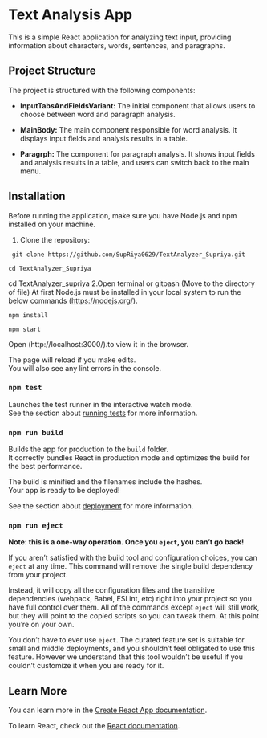# Text Analysis App

This is a simple React application for analyzing text input, providing information about characters, words, sentences, and paragraphs.

## Project Structure

The project is structured with the following components:

- **InputTabsAndFieldsVariant:** The initial component that allows users to choose between word and paragraph analysis.

- **MainBody:** The main component responsible for word analysis. It displays input fields and analysis results in a table.

- **Paragrph:** The component for paragraph analysis. It shows input fields and analysis results in a table, and users can switch back to the main menu.

## Installation

Before running the application, make sure you have Node.js and npm installed on your machine.

1. Clone the repository:


```
 git clone https://github.com/SupRiya0629/TextAnalyzer_Supriya.git

 ```

```
cd TextAnalyzer_Supriya
```
cd TextAnalyzer_supriya
2.Open terminal or gitbash (Move to the directory of file)
 At first Node.js must be installed in your local system to run the below commands (https://nodejs.org/).
``` 
npm install

````

``` 
npm start

````

Open (http://localhost:3000/).to view it in the browser.

The page will reload if you make edits.\
You will also see any lint errors in the console.

### `npm test`

Launches the test runner in the interactive watch mode.\
See the section about [running tests](https://facebook.github.io/create-react-app/docs/running-tests) for more information.

### `npm run build`

Builds the app for production to the `build` folder.\
It correctly bundles React in production mode and optimizes the build for the best performance.

The build is minified and the filenames include the hashes.\
Your app is ready to be deployed!

See the section about [deployment](https://facebook.github.io/create-react-app/docs/deployment) for more information.

### `npm run eject`

**Note: this is a one-way operation. Once you `eject`, you can’t go back!**

If you aren’t satisfied with the build tool and configuration choices, you can `eject` at any time. This command will remove the single build dependency from your project.

Instead, it will copy all the configuration files and the transitive dependencies (webpack, Babel, ESLint, etc) right into your project so you have full control over them. All of the commands except `eject` will still work, but they will point to the copied scripts so you can tweak them. At this point you’re on your own.

You don’t have to ever use `eject`. The curated feature set is suitable for small and middle deployments, and you shouldn’t feel obligated to use this feature. However we understand that this tool wouldn’t be useful if you couldn’t customize it when you are ready for it.

## Learn More

You can learn more in the [Create React App documentation](https://facebook.github.io/create-react-app/docs/getting-started).

To learn React, check out the [React documentation](https://reactjs.org/).
